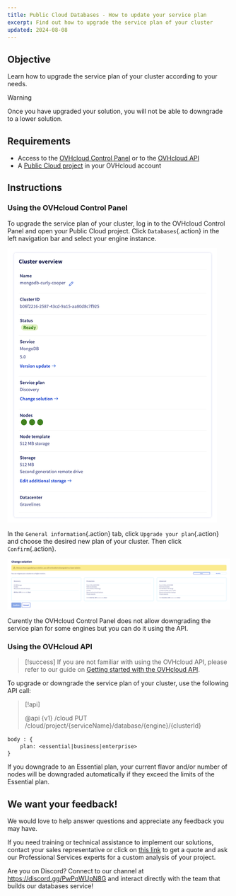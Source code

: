 ```yaml
---
title: Public Cloud Databases - How to update your service plan
excerpt: Find out how to upgrade the service plan of your cluster
updated: 2024-08-08
---
```


## Objective

Learn how to upgrade the service plan of your cluster according to your needs.

> [!warning]
> Once you have upgraded your solution, you will not be able to downgrade to a lower solution.
>

## Requirements

- Access to the [OVHcloud Control Panel](/links/manager) or to the [OVHcloud API](/links/api)
- A [Public Cloud project](/links/public-cloud/public-cloud) in your OVHcloud account

## Instructions

### Using the OVHcloud Control Panel

To upgrade the service plan of your cluster, log in to the OVHcloud Control Panel and open your Public Cloud project. Click `Databases`{.action} in the left navigation bar and select your engine instance.

![Cluster overview](images/cluster_overview.png)

In the `General information`{.action} tab, click `Upgrade your plan`{.action} and choose the desired new plan of your cluster. Then click `Confirm`{.action}.

![Change solution](images/plan_change_view.png)

Curently the OVHcloud Control Panel does not allow downgrading the service plan for some engines but you can do it using the API.

### Using the OVHcloud API

> [!success]
> If you are not familiar with using the OVHcloud API, please refer to our guide on [Getting started with the OVHcloud API](/pages/manage_and_operate/api/first-steps).

To upgrade or downgrade the service plan of your cluster, use the following API call:

> [!api]
>
> @api {v1} /cloud PUT /cloud/project/{serviceName}/database/{engine}/{clusterId}
>

```console
body : {
    plan: <essential|business|enterprise>
}
```

If you downgrade to an Essential plan, your current flavor and/or number of nodes will be downgraded automatically if they exceed the limits of the Essential plan.

## We want your feedback!

We would love to help answer questions and appreciate any feedback you may have.

If you need training or technical assistance to implement our solutions, contact your sales representative or click on [this link](/links/professional-services) to get a quote and ask our Professional Services experts for a custom analysis of your project.

Are you on Discord? Connect to our channel at <https://discord.gg/PwPqWUpN8G> and interact directly with the team that builds our databases service!

